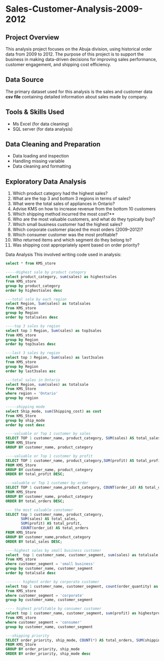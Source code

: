 # Sales-Customer-Analysis-2009-2012
## Project Overview
This analysis project focuses on the Abuja division, 
using historical order data from 2009 to 2012. The purpose of this project is to 
support the business in making data-driven decisions for improving sales performance, 
customer engagement, and shipping cost efficiency. 

## Data Source
The primary dataset used for this analysis is the sales and customer data **csv file** 
containing detailed information about sales made by company.

## Tools & Skills Used
- Ms Excel (for data cleaning)
- SQL server (for data analysis)

## Data Cleaning and Preparation
- Data loading and inspection
- Handling missing variable
- Data cleaning and formatting

## Exploratory Data Analysis
1. Which product category had the highest sales?
2. What are the top 3 and bottom 3 regions in terms of sales?
3. What were the total sales of appliances in Ontario?
4. Advise KMS on how to increase revenue from the bottom 10 customers
5. Which shipping method incurred the most cost?**
6. Who are the most valuable customers, and what do they typically buy?
7. Which small business customer had the highest sales?
8. Which corporate customer placed the most orders (2009–2012)?
9. Which consumer customer was the most profitable?
10. Who returned items and which segment do they belong to?
11. Was shipping cost appropriately spent based on order priority?

Data Analysis
This involved writing code used in analysis:

```SQL
select * from KMS_store

-----Highest sale by product category
select product_category, sum(sales) as highestsales 
from KMS_store
group by product_category
order by highestsales desc

---total sale by each region
select Region, Sum(sales) as totalsales
from KMS_store
group by Region
order by totalsales desc 

----top 3 sales by region
select top 3 Region, Sum(sales) as top3sales
from KMS_store
group by Region
order by top3sales desc 

---last 3 sales by region
select top 3 Region, Sum(sales) as last3sales
from KMS_store
group by Region
order by last3sales asc

---total sales in Ontario
select Region, sum(sales) as totalsale
from KMS_Store
where region = 'Ontario'
group by region

-----shipping mode
select Ship_mode, sum(Shipping_cost) as cost
from KMS_Store
group by ship_mode
order by cost desc

----valuable or Top 1 customer by sales
SELECT TOP 1 customer_name, product_category, SUM(sales) AS total_sales
FROM KMS_Store
GROUP BY customer_name, product_category

----valuable or Top 1 customer by profit
SELECT TOP 1 customer_name, product_category,SUM(profit) AS total_profit
FROM KMS_Store
GROUP BY customer_name, product_category
ORDER BY total_profit DESC;

---valuable or Top 1 customer by order
SELECT TOP 1 customer_name,product_category, COUNT(order_id) AS total_orders
FROM KMS_Store
GROUP BY customer_name, product_category
ORDER BY total_orders DESC;

--- the most valuable constomer
SELECT top 3 customer_name, product_category,
       SUM(sales) AS total_sales,
       SUM(profit) AS total_profit,
       COUNT(order_id) AS total_orders
FROM KMS_Store
GROUP BY customer_name,product_category
ORDER BY total_sales DESC;

----highest sales by small business customer
select  top 1 customer_name, customer_segment, sum(sales) as totalsale
from KMS_store
where customer_segment = 'small business'
group by customer_name, customer_segment
order by totalsale desc

------- highest order by corporate customer
select top 1 customer_name, customer_segment, count(order_quantity) as totalorder
from KMS_store
where customer_segment = 'corporate'
group by customer_name, customer_segment

---- highest profitable by consumer customer
select top 1 customer_name, customer_segment, sum(profit) as highestprofit
from KMS_store
where customer_segment = 'consumer'
group by customer_name, customer_segment

---shipping priority
SELECT order_priority, ship_mode, COUNT(*) AS total_orders, SUM(shipping_cost) AS total_shipping_cost
FROM KMS_Store
GROUP BY order_priority, ship_mode
ORDER BY order_priority, ship_mode desc

```

